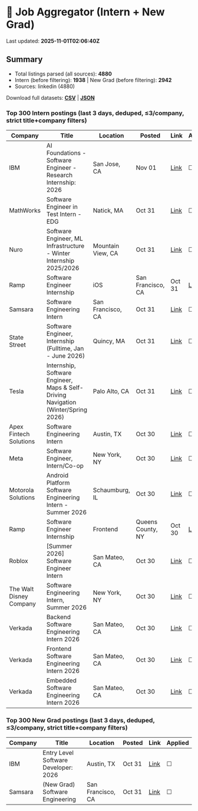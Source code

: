 # 🔎 Job Aggregator (Intern + New Grad)

Last updated: **2025-11-01T02:06:40Z**

## Summary
- Total listings parsed (all sources): **4880**
- Intern (before filtering): **1938** | New Grad (before filtering): **2942**
- Sources: linkedin (4880)

Download full datasets: **[CSV](data/jobs.csv)** | **[JSON](data/jobs.json)**

### Top 300 Intern postings (last 3 days, deduped, ≤3/company, strict title+company filters)
| Company | Title | Location | Posted | Link | Applied |
|---|---|---|---|---|---|
| IBM | AI Foundations - Software Engineer - Research Internship: 2026 | San Jose, CA | Nov 01 | [Link](https://www.linkedin.com/jobs/view/ai-foundations-software-engineer-research-internship-2026-at-ibm-4331774620?position=1&pageNum=0&refId=Y8hsQQmoqrZm1bTL3R3Srg%3D%3D&trackingId=ZC5eSe7VrksvNQsn6jFF1w%3D%3D) | ☐ |
| MathWorks | Software Engineer in Test Intern - EDG | Natick, MA | Oct 31 | [Link](https://www.linkedin.com/jobs/view/software-engineer-in-test-intern-edg-at-mathworks-4331741987?position=7&pageNum=7&refId=hX6XXxbDR7fngyN3K%2BtgjA%3D%3D&trackingId=MXlXgH75F0wedkNCEtECGg%3D%3D) | ☐ |
| Nuro | Software Engineer, ML Infrastructure - Winter Internship 2025/2026 | Mountain View, CA | Oct 31 | [Link](https://www.linkedin.com/jobs/view/software-engineer-ml-infrastructure-winter-internship-2025-2026-at-nuro-4319905638?position=1&pageNum=5&refId=FwN%2FAhmIOH9jRSptmSWawQ%3D%3D&trackingId=pLH4vuUwEOxD26w4091Bwg%3D%3D) | ☐ |
| Ramp | Software Engineer Internship | iOS | San Francisco, CA | Oct 31 | [Link](https://www.linkedin.com/jobs/view/software-engineer-internship-ios-at-ramp-4281667864?position=4&pageNum=5&refId=xVL1C5Xzoh7VGFpHgiuHTA%3D%3D&trackingId=iKbmsJEJXgMZ25ZMnYd5DQ%3D%3D) | ☐ |
| Samsara | Software Engineering Intern | San Francisco, CA | Oct 31 | [Link](https://www.linkedin.com/jobs/view/software-engineering-intern-at-samsara-4290314153?position=1&pageNum=2&refId=PyqTCfvDi2psgbQ75pVn4A%3D%3D&trackingId=upr6zvMpVIjvZt7L0BaIrg%3D%3D) | ☐ |
| State Street | Software Engineer, Internship (Fulltime, Jan - June 2026) | Quincy, MA | Oct 31 | [Link](https://www.linkedin.com/jobs/view/software-engineer-internship-fulltime-jan-june-2026-at-state-street-4308427660?position=3&pageNum=2&refId=IEXhxw%2FScqAGojGupsXBcw%3D%3D&trackingId=kmurL8B4VD02Z%2BulfkjFYw%3D%3D) | ☐ |
| Tesla | Internship, Software Engineer, Maps & Self-Driving Navigation (Winter/Spring 2026) | Palo Alto, CA | Oct 31 | [Link](https://www.linkedin.com/jobs/view/internship-software-engineer-maps-self-driving-navigation-winter-spring-2026-at-tesla-4333289810?position=4&pageNum=7&refId=8pV6DtECcKYqu84EHq1F%2FA%3D%3D&trackingId=gTp69zynyXpL0f%2Fa7L2JzQ%3D%3D) | ☐ |
| Apex Fintech Solutions | Software Engineering Intern | Austin, TX | Oct 30 | [Link](https://www.linkedin.com/jobs/view/software-engineering-intern-at-apex-fintech-solutions-4302237430?position=7&pageNum=2&refId=ajPtDK2%2FO1tVe3pv6krW%2Fg%3D%3D&trackingId=fCBADtdmkkcBYa8vAW1WRQ%3D%3D) | ☐ |
| Meta | Software Engineer, Intern/Co-op | New York, NY | Oct 30 | [Link](https://www.linkedin.com/jobs/view/software-engineer-intern-co-op-at-meta-4299526717?position=3&pageNum=0&refId=KHrjZMQAWFgTvB30eGF4Uw%3D%3D&trackingId=eC9UkWsLq73PjVjpqtgu2Q%3D%3D) | ☐ |
| Motorola Solutions | Android Platform Software Engineering Intern - Summer 2026 | Schaumburg, IL | Oct 30 | [Link](https://www.linkedin.com/jobs/view/android-platform-software-engineering-intern-summer-2026-at-motorola-solutions-4311675340?position=10&pageNum=2&refId=PpZ1jSCexvQ7MikeUGubEw%3D%3D&trackingId=0zdOrpzXM9BpACPedC0d0A%3D%3D) | ☐ |
| Ramp | Software Engineer Internship | Frontend | Queens County, NY | Oct 30 | [Link](https://www.linkedin.com/jobs/view/software-engineer-internship-frontend-at-ramp-4290877582?position=8&pageNum=0&refId=KHrjZMQAWFgTvB30eGF4Uw%3D%3D&trackingId=bJn7%2BjhsnpgmINuzTQZX5g%3D%3D) | ☐ |
| Roblox | [Summer 2026] Software Engineer Intern | San Mateo, CA | Oct 30 | [Link](https://www.linkedin.com/jobs/view/summer-2026-software-engineer-intern-at-roblox-4280874820?position=9&pageNum=5&refId=xVL1C5Xzoh7VGFpHgiuHTA%3D%3D&trackingId=S%2FFhboRyXjOMmmAWnsjW3A%3D%3D) | ☐ |
| The Walt Disney Company | Software Engineering Intern, Summer 2026 | New York, NY | Oct 30 | [Link](https://www.linkedin.com/jobs/view/software-engineering-intern-summer-2026-at-the-walt-disney-company-4332996478?position=9&pageNum=0&refId=KHrjZMQAWFgTvB30eGF4Uw%3D%3D&trackingId=hiNRCEzrFJcNJB6J2wKcDw%3D%3D) | ☐ |
| Verkada | Backend Software Engineering Intern 2026 | San Mateo, CA | Oct 30 | [Link](https://www.linkedin.com/jobs/view/backend-software-engineering-intern-2026-at-verkada-4291697842?position=2&pageNum=5&refId=xVL1C5Xzoh7VGFpHgiuHTA%3D%3D&trackingId=FHecNOOMgct5gUx601W1VQ%3D%3D) | ☐ |
| Verkada | Frontend Software Engineering Intern 2026 | San Mateo, CA | Oct 30 | [Link](https://www.linkedin.com/jobs/view/frontend-software-engineering-intern-2026-at-verkada-4291804030?position=3&pageNum=5&refId=xVL1C5Xzoh7VGFpHgiuHTA%3D%3D&trackingId=YeBl1VFElmCwVQxqqt1DvA%3D%3D) | ☐ |
| Verkada | Embedded Software Engineering Intern 2026 | San Mateo, CA | Oct 30 | [Link](https://www.linkedin.com/jobs/view/embedded-software-engineering-intern-2026-at-verkada-4291801532?position=10&pageNum=5&refId=xVL1C5Xzoh7VGFpHgiuHTA%3D%3D&trackingId=OKKFbsAAoHhBA1sAxz1Kpw%3D%3D) | ☐ |

### Top 300 New Grad postings (last 3 days, deduped, ≤3/company, strict title+company filters)
| Company | Title | Location | Posted | Link | Applied |
|---|---|---|---|---|---|
| IBM | Entry Level Software Developer: 2026 | Austin, TX | Oct 31 | [Link](https://www.linkedin.com/jobs/view/entry-level-software-developer-2026-at-ibm-4310259822?position=6&pageNum=2&refId=kHYWkKNr3w4XjB0g46BGcw%3D%3D&trackingId=%2Fwht0XfwuXCOwyrnQBm7Rg%3D%3D) | ☐ |
| Samsara | (New Grad) Software Engineering | San Francisco, CA | Oct 31 | [Link](https://www.linkedin.com/jobs/view/new-grad-software-engineering-at-samsara-4290341003?position=10&pageNum=0&refId=8r353S7T8GJDBBkJ98dQ%2Fw%3D%3D&trackingId=LhhzKR%2FuTrt9%2B7%2FKj5xoFw%3D%3D) | ☐ |
